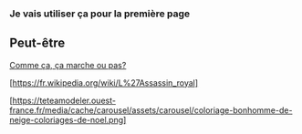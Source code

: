 ### Je vais utiliser ça pour la première page

Peut-être
---------

[Comme ça, ça marche ou pas?](https://github.com/dimitribeuzit-tech/LeCodePourEtParLesNuls/blob/main/test.html)

[https://fr.wikipedia.org/wiki/L%27Assassin_royal]

[https://teteamodeler.ouest-france.fr/media/cache/carousel/assets/carousel/coloriage-bonhomme-de-neige-coloriages-de-noel.png]
